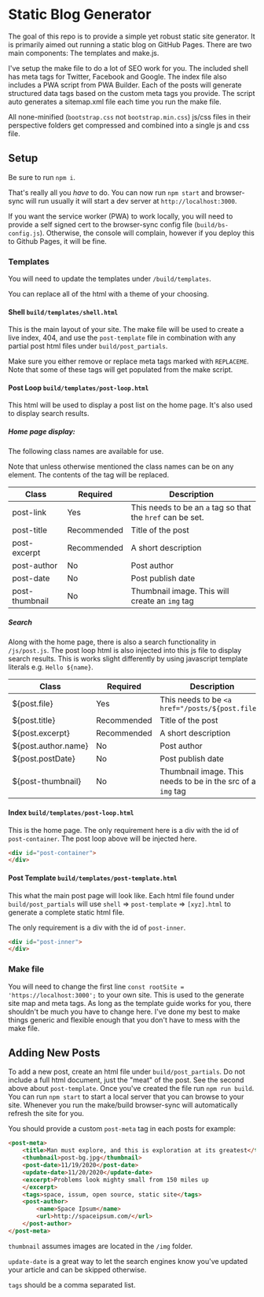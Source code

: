 # Static Blog Generator

The goal of this repo is to provide a simple yet robust static site generator. It is primarily aimed out running a static blog on GitHub Pages. There are two main components: The templates and make.js.

I've setup the make file to do a lot of SEO work for you. The included shell has meta tags for Twitter, Facebook and Google. The index file also includes a PWA script from PWA Builder. Each of the posts will generate structured data tags based on the custom meta tags you provide. The script auto generates a sitemap.xml file each time you run the make file. 

All none-minified (`bootstrap.css` not `bootstrap.min.css`) js/css files in their perspective folders get compressed and combined into a single js and css file.

## Setup

Be sure to run `npm i`.

That's really all you *have* to do. You can now run `npm start` and browser-sync will run usually it will start a dev server at `http://localhost:3000`.

If you want the service worker (PWA) to work locally, you will need to provide a self signed cert to the browser-sync config file (`build/bs-config.js`). Otherwise, the console will complain, however if you deploy this to Github Pages, it will be fine.

### Templates

You will need to update the templates under `/build/templates`.

You can replace all of the html with a theme of your choosing.

#### Shell `build/templates/shell.html`
This is the main layout of your site. The make file will be used to create a live index, 404, and use the `post-template` file in combination with any partial post html files under `build/post_partials`.

Make sure you either remove or replace meta tags marked with `REPLACEME`. Note that some of these tags will get populated from the make script.

#### Post Loop `build/templates/post-loop.html`
This html will be used to display a post list on the home page. It's also used to display search results.
##### Home page display:
The following class names are available for use. 

Note that unless otherwise mentioned the class names can be on any element. The contents of the tag will be replaced. 

|Class|Required|Description
|---|---|---|
|post-link| Yes | This needs to be an `a` tag so that the `href` can be set.|
|post-title| Recommended | Title of the post |
|post-excerpt| Recommended | A short description |
|post-author| No | Post author |
|post-date| No | Post publish date |
|post-thumbnail| No | Thumbnail image. This will create an `img` tag |
  
##### Search
Along with the home page, there is also a search functionality in `/js/post.js`. The post loop html is also injected into this js file to display search results.
This is works slight differently by using javascript template literals e.g. `Hello ${name}`.

|Class|Required|Description
|---|---|---|
|${post.file}| Yes | This needs to be `<a href="/posts/${post.file}"` |
|${post.title}| Recommended | Title of the post |
|${post.excerpt}| Recommended | A short description |
|${post.author.name}| No | Post author |
|${post.postDate}| No | Post publish date |
|${post-thumbnail}| No | Thumbnail image. This needs to be in the src of an `img` tag |


#### Index `build/templates/post-loop.html`
This is the home page. The only requirement here is a div with the id of `post-container`. The post loop above will be injected here.

```html
<div id="post-container">
</div>
``` 

#### Post Template `build/templates/post-template.html`
This what the main post page will look like. Each html file found under `build/post_partials` will use `shell` => `post-template` => `[xyz].html` to generate a complete static html file. 

The only requirement is a div with the id of `post-inner`.

```html
<div id="post-inner">
</div>
``` 

### Make file

You will need to change the first line `const rootSite = 'https://localhost:3000';` to your own site. This is used to the generate site map and meta tags. As long as the template guide works for you, there shouldn't be much you have to change here. I've done my best to make things generic and flexible enough that you don't have to mess with the make file.

## Adding New Posts
To add a new post, create an html file under `build/post_partials`. Do not include a full html document, just the "meat" of the post. See the second above about `post-template`. Once you've created the file run `npm run build`. You can run `npm start` to start a local server that you can browse to your site. Whenever you run the make/build browser-sync will automatically refresh the site for you.

You should provide a custom `post-meta` tag in each posts for example:

```html
<post-meta>
    <title>Man must explore, and this is exploration at its greatest</title>
    <thumbnail>post-bg.jpg</thumbnail>
    <post-date>11/19/2020</post-date>
    <update-date>11/20/2020</update-date>
    <excerpt>Problems look mighty small from 150 miles up
    </excerpt>
    <tags>space, issum, open source, static site</tags>
    <post-author>
        <name>Space Ipsum</name>
        <url>http://spaceipsum.com/</url>
    </post-author>
</post-meta>
```

`thumbnail` assumes images are located in the `/img` folder.

`update-date` is a great way to let the search engines know you've updated your article and can be skipped otherwise.

`tags` should be a comma separated list.
